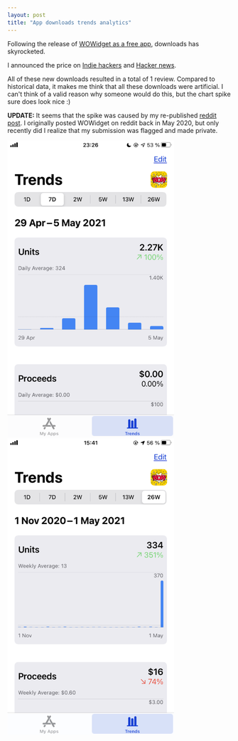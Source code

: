 ```yaml
---
layout: post
title: "App downloads trends analytics"
---
```


<p>
    Following the release of <a href="/2021-05-03-free">WOWidget as a free app</a>, downloads has skyrocketed.
</p>
<p>
    I announced the price on <a href="https://www.indiehackers.com/product/wowidget/wowidget-is-now-free--MZgynETl2zNRhpA1oMi" target="_blank">Indie hackers</a> and <a href="https://news.ycombinator.com/item?id=27022770" target="_blank">Hacker news</a>.
</p>
<p>
    All of these new downloads resulted in a total of 1 review. Compared to historical data, it makes me think that all these downloads were artificial. I can't think of a valid reason why someone would do this, but the chart spike sure does look nice :)
</p>
<p>
    <strong>UPDATE:</strong> It seems that the spike was caused by my re-published <a href="https://www.reddit.com/r/iosapps/comments/n3r418/wowidget_is_now_free/" target="_blank">reddit post</a>. I originally posted WOWidget on reddit back in May 2020, but only recently did I realize that my submission was flagged and made private.
</p>
<p>
    <img src="/assets/2021-05-08/downloads-trends.png" width="375" height="667" alt="Downloads trends">
    <img src="/assets/2021-05-08/downloads-trends-26w.png" width="375" height="667" alt="Downloads trends ">
</p>
